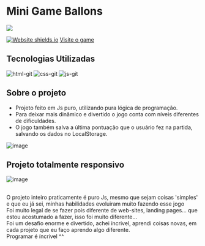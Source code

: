 # Mini Game Ballons
<a href="https://www.linkedin.com/in/mayk-gomes-11b86222b/"><img src="https://img.shields.io/badge/LinkedIn-0077B5?style=for-the-badge&logo=linkedin&logoColor=white"/><a/>

[![Website shields.io](https://img.shields.io/website-up-down-green-red/http/shields.io.svg)](http://shields.io/)
<a href='https://mini-game-ballons-priv.vercel.app/'>Visite o game</a>
  
## Tecnologias Utilizadas
<div style={display:'flex'}>
  
![html-git](https://user-images.githubusercontent.com/77819811/148655213-f0048ebf-cf00-4c28-83df-7366e694a706.png)
![css-git](https://user-images.githubusercontent.com/77819811/148655216-0f7f94c1-0784-40d3-b5d9-0bcfc6663dfe.png)
![js-git](https://user-images.githubusercontent.com/77819811/148655218-34a96bb7-a2ce-4150-a3e1-6ec0537a1e26.png)
  
</div>

## Sobre o projeto
* Projeto feito em Js puro, utilizando pura lógica de programação.
* Para deixar mais dinâmico e divertido o jogo conta com níveis diferentes de dificuldades.
* O jogo também salva a última pontuação que o usuário fez na partida, salvando os dados no LocalStorage.
  
![image](https://user-images.githubusercontent.com/77819811/159174854-49811cba-e8c2-40e5-85b0-8e9689dea298.png)

## Projeto totalmente responsivo
![image](https://user-images.githubusercontent.com/77819811/159175283-aae45822-cd31-48b2-9f25-d2a0762744ac.png)
##
O projeto inteiro praticamente é puro Js, mesmo que sejam coisas 'simples' e que eu já sei, minhas habilidades evoluiram muito fazendo esse jogo <br/>
Foi muito legal de se fazer pois diferente de web-sites, landing pages... que estou acostumado a fazer, isso foi muito diferente... <br/>
Foi um desafio enorme e divertido, achei íncrivel, aprendi coisas novas, em cada projeto que eu faço aprendo algo diferente.<br/>
Programar é íncrivel ^^

